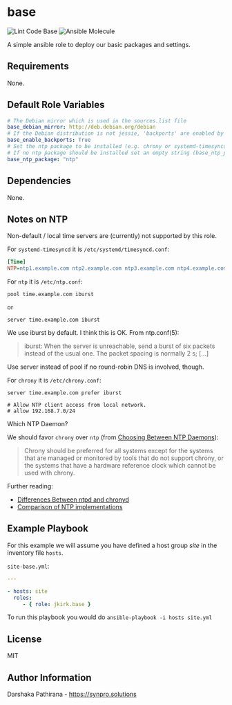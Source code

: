 base
====

![Lint Code Base](https://github.com/jkirk/ansible-role-base/actions/workflows/linter.yml/badge.svg)
![Ansible Molecule](https://github.com/jkirk/ansible-role-base/actions/workflows/molecule.yml/badge.svg)

A simple ansible role to deploy our basic packages and settings.

Requirements
------------

None.

Default Role Variables
----------------------

```yaml
# The Debian mirror which is used in the sources.list file
base_debian_mirror: http://deb.debian.org/debian
# If the Debian distribution is not jessie, 'backports' are enabled by default
base_enable_backports: True
# Set the ntp package to be installed (e.g. chrony or systemd-timesyncd)
# If no ntp package should be installed set an empty string (base_ntp_package: '')
base_ntp_package: "ntp"
```

Dependencies
------------

None.

Notes on NTP
------------

Non-default / local time servers are (currently) not supported by this role.

For `systemd-timesyncd` it is `/etc/systemd/timesyncd.conf`:
```ini
[Time]
NTP=ntp1.example.com ntp2.example.com ntp3.example.com ntp4.example.com
```

For `ntp` it is `/etc/ntp.conf`:
```text
pool time.example.com iburst
```

or

```text
server time.example.com iburst
```

We use iburst by default. I think this is OK. From ntp.conf(5):

  > iburst: When the server is unreachable, send a burst of six packets instead of the usual one. The packet spacing is normally 2 s; [...]

Use server instead of pool if no round-robin DNS is involved, though.

For `chrony` it is `/etc/chrony.conf`:

```text
server time.example.com prefer iburst

# Allow NTP client access from local network.
# allow 192.168.7.0/24
```

Which NTP Daemon?

We should favor `chrony` over `ntp` (from [Choosing Between NTP Daemons](https://access.redhat.com/documentation/en-us/red_hat_enterprise_linux/7/html-single/system_administrators_guide#sect-Choosing_between_NTP_daemon)):

  > Chrony should be preferred for all systems except for the systems that are managed or monitored by tools that do not support chrony, or the systems that have a hardware reference clock which cannot be used with chrony.

Further reading:

* [Differences Between ntpd and chronyd](https://access.redhat.com/documentation/en-us/red_hat_enterprise_linux/7/html-single/system_administrators_guide/index#sect-differences_between_ntpd_and_chronyd)
* [Comparison of NTP implementations](https://chrony.tuxfamily.org/comparison.html)

Example Playbook
----------------

For this example we will assume you have defined a host group *site* in the inventory file `hosts`.

`site-base.yml`:


```yaml
---

- hosts: site
  roles:
     - { role: jkirk.base }
```

To run this playbook you would do `ansible-playbook -i hosts site.yml`

License
-------

MIT

Author Information
------------------

Darshaka Pathirana - <https://synpro.solutions>

